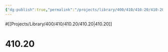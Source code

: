 ```yaml
---
{"dg-publish":true,"permalink":"/projects/library/400/410/410-20/410-20/","noteIcon":"0","created":"2024-01-24T15:24:09.126+09:00","updated":"2024-02-05T10:34:41.500+09:00"}
---
```


#[[Projects/Library/400/410/410.20/410.20\|410.20]]

# 410.20

